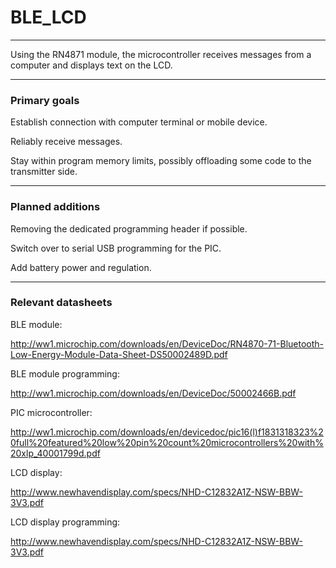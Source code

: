 # BLE_LCD
___
Using the RN4871 module, the microcontroller receives messages from a computer and displays text on the LCD.
___
### Primary goals
Establish connection with computer terminal or mobile device.

Reliably receive messages.

Stay within program memory limits, possibly offloading some code to the transmitter side.
___
### Planned additions
Removing the dedicated programming header if possible.

Switch over to serial USB programming for the PIC.

Add battery power and regulation.
___
### Relevant datasheets
BLE module:

http://ww1.microchip.com/downloads/en/DeviceDoc/RN4870-71-Bluetooth-Low-Energy-Module-Data-Sheet-DS50002489D.pdf

BLE module programming:

http://ww1.microchip.com/downloads/en/DeviceDoc/50002466B.pdf

PIC microcontroller:

http://ww1.microchip.com/downloads/en/devicedoc/pic16(l)f1831318323%20full%20featured%20low%20pin%20count%20microcontrollers%20with%20xlp_40001799d.pdf

LCD display:

http://www.newhavendisplay.com/specs/NHD-C12832A1Z-NSW-BBW-3V3.pdf

LCD display programming:

http://www.newhavendisplay.com/specs/NHD-C12832A1Z-NSW-BBW-3V3.pdf
